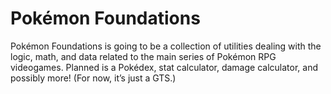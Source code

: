 Pokémon Foundations
===============

Pokémon Foundations is going to be a collection of utilities dealing with the logic, 
math, and data related to the main series of Pokémon RPG videogames. Planned is a 
Pokédex, stat calculator, damage calculator, and possibly more! (For now, it’s just a GTS.)
